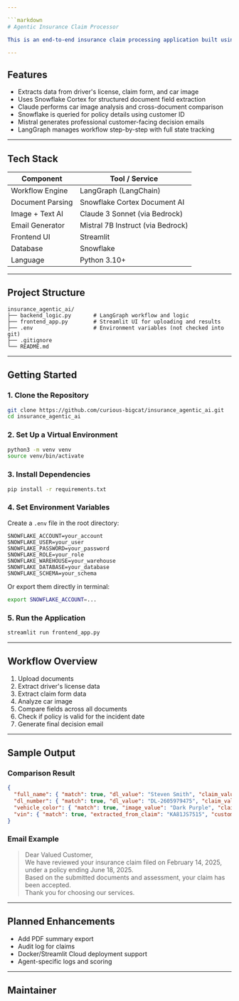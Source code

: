 ```yaml
---

```markdown
# Agentic Insurance Claim Processor

This is an end-to-end insurance claim processing application built using agentic AI principles. It processes a driver’s license, a claim form, and a car damage photo through a structured workflow. Each step is handled by an intelligent component: document extraction using Snowflake Cortex Document AI, image and text analysis using Claude (via Amazon Bedrock), policy validation using Snowflake queries, and decision email generation using Mistral. The workflow is managed using LangGraph, simulating how a human agent would evaluate and decide on claims.

---
```


## Features

- Extracts data from driver's license, claim form, and car image
- Uses Snowflake Cortex for structured document field extraction
- Claude performs car image analysis and cross-document comparison
- Snowflake is queried for policy details using customer ID
- Mistral generates professional customer-facing decision emails
- LangGraph manages workflow step-by-step with full state tracking

---

## Tech Stack

| Component       | Tool / Service                          |
|----------------|------------------------------------------|
| Workflow Engine | LangGraph (LangChain)                   |
| Document Parsing| Snowflake Cortex Document AI            |
| Image + Text AI | Claude 3 Sonnet (via Bedrock)           |
| Email Generator | Mistral 7B Instruct (via Bedrock)       |
| Frontend UI     | Streamlit                               |
| Database        | Snowflake                               |
| Language        | Python 3.10+                             |

---

## Project Structure

```
insurance_agentic_ai/
├── backend_logic.py       # LangGraph workflow and logic
├── frontend_app.py        # Streamlit UI for uploading and results
├── .env                   # Environment variables (not checked into git)
├── .gitignore
└── README.md
```

---

## Getting Started

### 1. Clone the Repository

```bash
git clone https://github.com/curious-bigcat/insurance_agentic_ai.git
cd insurance_agentic_ai
```

### 2. Set Up a Virtual Environment

```bash
python3 -m venv venv
source venv/bin/activate
```

### 3. Install Dependencies

```bash
pip install -r requirements.txt
```

### 4. Set Environment Variables

Create a `.env` file in the root directory:

```
SNOWFLAKE_ACCOUNT=your_account
SNOWFLAKE_USER=your_user
SNOWFLAKE_PASSWORD=your_password
SNOWFLAKE_ROLE=your_role
SNOWFLAKE_WAREHOUSE=your_warehouse
SNOWFLAKE_DATABASE=your_database
SNOWFLAKE_SCHEMA=your_schema
```

Or export them directly in terminal:

```bash
export SNOWFLAKE_ACCOUNT=...
```

### 5. Run the Application

```bash
streamlit run frontend_app.py
```

---

## Workflow Overview

1. Upload documents
2. Extract driver's license data
3. Extract claim form data
4. Analyze car image
5. Compare fields across all documents
6. Check if policy is valid for the incident date
7. Generate final decision email

---

## Sample Output

### Comparison Result

```json
{
  "full_name": { "match": true, "dl_value": "Steven Smith", "claim_value": "Steven Smith" },
  "dl_number": { "match": true, "dl_value": "DL-2605979475", "claim_value": "DL-2605979475" },
  "vehicle_color": { "match": true, "image_value": "Dark Purple", "claim_value": "Dark Purple" },
  "vin": { "match": true, "extracted_from_claim": "KA81JS7515", "customer_record_value": "KA81JS7515" }
}
```

### Email Example

> Dear Valued Customer,  
> We have reviewed your insurance claim filed on February 14, 2025, under a policy ending June 18, 2025.  
> Based on the submitted documents and assessment, your claim has been accepted.  
> Thank you for choosing our services.

---

## Planned Enhancements

- Add PDF summary export
- Audit log for claims
- Docker/Streamlit Cloud deployment support
- Agent-specific logs and scoring

---

## Maintainer
